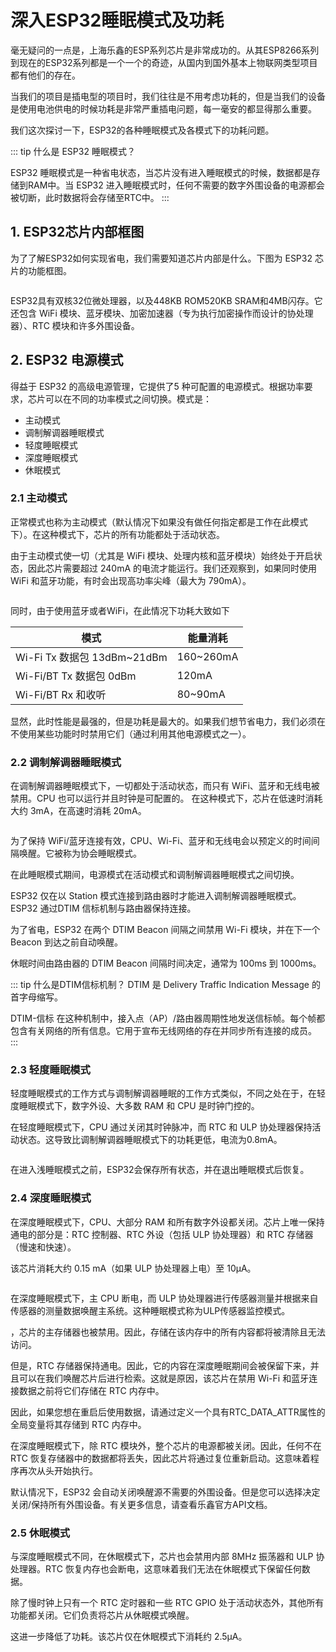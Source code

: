 # 深入ESP32睡眠模式及功耗
毫无疑问的一点是，上海乐鑫的ESP系列芯片是非常成功的。从其ESP8266系列到现在的ESP32系列都是一个一个的奇迹，从国内到国外基本上物联网类型项目都有他们的存在。

当我们的项目是插电型的项目时，我们往往是不用考虑功耗的，但是当我们的设备是使用电池供电的时候功耗是非常严重插电问题，每一毫安的都显得那么重要。

我们这次探讨一下，ESP32的各种睡眠模式及各模式下的功耗问题。

::: tip
什么是 ESP32 睡眠模式？

ESP32 睡眠模式是一种省电状态，当芯片没有进入睡眠模式的时候，数据都是存储到RAM中。当 ESP32 进入睡眠模式时，任何不需要的数字外围设备的电源都会被切断，此时数据将会存储至RTC中。
:::


## 1. ESP32芯片内部框图

为了了解ESP32如何实现省电，我们需要知道芯片内部是什么。下图为 ESP32 芯片的功能框图。

<div >
    <img :src="$withBase('/esp32sleepmode/Block-Diagrams.png')" >
</div>

ESP32具有双核32位微处理器，以及448KB ROM520KB SRAM和4MB闪存。它还包含 WiFi 模块、蓝牙模块、加密加速器（专为执行加密操作而设计的协处理器）、RTC 模块和许多外围设备。

## 2. ESP32 电源模式

得益于 ESP32 的高级电源管理，它提供了5 种可配置的电源模式。根据功率要求，芯片可以在不同的功率模式之间切换。模式是：

+ 主动模式
+ 调制解调器睡眠模式
+ 轻度睡眠模式
+ 深度睡眠模式
+ 休眠模式

### 2.1 主动模式

正常模式也称为主动模式（默认情况下如果没有做任何指定都是工作在此模式下）。在这种模式下，芯片的所有功能都处于活动状态。

由于主动模式使一切（尤其是 WiFi 模块、处理内核和蓝牙模块）始终处于开启状态，因此芯片需要超过 240mA 的电流才能运行。我们还观察到，如果同时使用 WiFi 和蓝牙功能，有时会出现高功率尖峰（最大为 790mA）。

<div >
    <img :src="$withBase('/esp32sleepmode/ESP32-Active-Mode-Functional-Block-Diagram.png')" >
</div>

同时，由于使用蓝牙或者WiFi，在此情况下功耗大致如下


|模式|能量消耗|
|-----|------|
|Wi-Fi Tx 数据包 13dBm~21dBm	|160~260mA|
|Wi-Fi/BT Tx 数据包 0dBm	|120mA|
|Wi-Fi/BT Rx 和收听	|80~90mA|

显然，此时性能是最强的，但是功耗是最大的。如果我们想节省电力，我们必须在不使用某些功能时时禁用它们（通过利用其他电源模式之一）。

### 2.2 调制解调器睡眠模式

在调制解调器睡眠模式下，一切都处于活动状态，而只有 WiFi、蓝牙和无线电被禁用。CPU 也可以运行并且时钟是可配置的。
在这种模式下，芯片在低速时消耗大约 3mA，在高速时消耗 20mA。


<div >
    <img :src="$withBase('/esp32sleepmode/ESP32-Modem-Sleep-Functional-Block-Diagram.png')" >
</div>

为了保持 WiFi/蓝牙连接有效，CPU、Wi-Fi、蓝牙和无线电会以预定义的时间间隔唤醒。它被称为协会睡眠模式。

在此睡眠模式期间，电源模式在活动模式和调制解调器睡眠模式之间切换。

ESP32 仅在以 Station 模式连接到路由器时才能进入调制解调器睡眠模式。ESP32 通过DTIM 信标机制与路由器保持连接。

为了省电，ESP32 在两个 DTIM Beacon 间隔之间禁用 Wi-Fi 模块，并在下一个 Beacon 到达之前自动唤醒。

休眠时间由路由器的 DTIM Beacon 间隔时间决定，通常为 100ms 到 1000ms。

::: tip
什么是DTIM信标机制？
DTIM 是 Delivery Traffic Indication Message 的首字母缩写。

DTIM-信标
在这种机制中，接入点（AP）/路由器周期性地发送信标帧。每个帧都包含有关网络的所有信息。它用于宣布无线网络的存在并同步所有连接的成员。
:::

### 2.3 轻度睡眠模式

轻度睡眠模式的工作方式与调制解调器睡眠的工作方式类似，不同之处在于，在轻度睡眠模式下，数字外设、大多数 RAM 和 CPU 是时钟门控的。

在轻度睡眠模式下，CPU 通过关闭其时钟脉冲，而 RTC 和 ULP 协处理器保持活动状态。这导致比调制解调器睡眠模式下的功耗更低，电流为0.8mA。

<div >
    <img :src="$withBase('/esp32sleepmode/ESP32-Light-Sleep-Functional-Block-Diagram.png')" >
</div>

在进入浅睡眠模式之前，ESP32会保存所有状态，并在退出睡眠模式后恢复。


### 2.4 深度睡眠模式
在深度睡眠模式下，CPU、大部分 RAM 和所有数字外设都关闭。芯片上唯一保持通电的部分是：RTC 控制器、RTC 外设（包括 ULP 协处理器）和 RTC 存储器（慢速和快速）。

该芯片消耗大约 0.15 mA（如果 ULP 协处理器上电）至 10µA。

<div >
    <img :src="$withBase('/esp32sleepmode/ESP32-Deep-Sleep-Functional-Block-Diagram.png')" >
</div>

在深度睡眠模式下，主 CPU 断电，而 ULP 协处理器进行传感器测量并根据来自传感器的测量数据唤醒主系统。这种睡眠模式称为ULP传感器监控模式。

，芯片的主存储器也被禁用。因此，存储在该内存中的所有内容都将被清除且无法访问。

但是，RTC 存储器保持通电。因此，它的内容在深度睡眠期间会被保留下来，并且可以在我们唤醒芯片后进行检索。这就是原因，该芯片在禁用 Wi-Fi 和蓝牙连接数据之前将它们存储在 RTC 内存中。

因此，如果您想在重启后使用数据，请通过定义一个具有RTC_DATA_ATTR属性的全局变量将其存储到 RTC 内存中。

在深度睡眠模式下，除 RTC 模块外，整个芯片的电源都被关闭。因此，任何不在 RTC 恢复存储器中的数据都将丢失，因此芯片将通过复位重新启动。这意味着程序再次从头开始执行。

默认情况下，ESP32 会自动关闭唤醒源不需要的外围设备。但是您可以选择决定关闭/保持所有外围设备。有关更多信息，请查看乐鑫官方API文档。

### 2.5 休眠模式
与深度睡眠模式不同，在休眠模式下，芯片也会禁用内部 8MHz 振荡器和 ULP 协处理器。RTC 恢复内存也会断电，这意味着我们无法在休眠模式下保留任何数据。

除了慢时钟上只有一个 RTC 定时器和一些 RTC GPIO 处于活动状态外，其他所有功能都关闭。它们负责将芯片从休眠模式唤醒。

这进一步降低了功耗。该芯片仅在休眠模式下消耗约 2.5µA。


<div >
    <img :src="$withBase('/esp32sleepmode/ESP32-Hibernation-Mode-Functional-Block-Diagram.png')" >
</div>